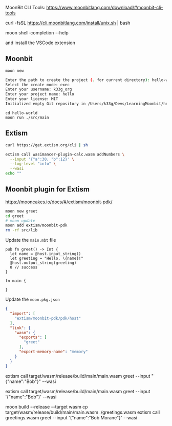 

MoonBit CLI Tools:
https://www.moonbitlang.com/download/#moonbit-cli-tools

curl -fsSL https://cli.moonbitlang.com/install/unix.sh | bash

moon shell-completion --help

and install the VSCode extension


## Moonbit

```bash
moon new
```


```bash
Enter the path to create the project (. for current directory): hello-world
Select the create mode: exec
Enter your username: k33g_org
Enter your project name: hello
Enter your license: MIT
Initialized empty Git repository in /Users/k33g/Devs/LearningMoonbit/hello-world/.git/
```


```
cd hello-world
moon run ./src/main
```


## Extism

```bash
curl https://get.extism.org/cli | sh
```


```bash
extism call wasimancer-plugin-calc.wasm addNumbers \
  --input '{"a":30, "b":12}' \
  --log-level "info" \
  --wasi
echo ""
```



## Moonbit plugin for Extism

https://mooncakes.io/docs/#/extism/moonbit-pdk/

```bash
moon new greet
cd greet
# moon update
moon add extism/moonbit-pdk
rm -rf src/lib
```

Update the `main.mbt` file

```moonbit
pub fn greet() -> Int {
  let name = @host.input_string()
  let greeting = "Hello, \{name}!"
  @host.output_string(greeting)
  0 // success
}

fn main {

}
```

Update the `moon.pkg.json`

```json
{
  "import": [
    "extism/moonbit-pdk/pdk/host"
  ],
  "link": {
    "wasm": {
      "exports": [
        "greet"
      ],
      "export-memory-name": "memory"
    }
  }
}
```

extism call target/wasm/release/build/main/main.wasm greet --input "{\"name\":\"Bob\"}" --wasi

extism call target/wasm/release/build/main/main.wasm greet --input '{"name":"Bob"}' --wasi

moon build --release --target wasm 
cp target/wasm/release/build/main/main.wasm ./greetings.wasm
extism call greetings.wasm greet --input '{"name":"Bob Morane"}' --wasi